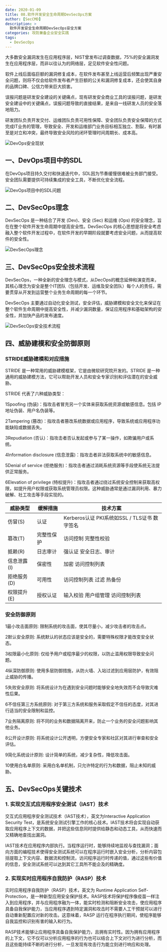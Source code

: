 ```yaml
---
date: 2020-01-09
title: 08.软件开发安全生命周期DevSecOps方案
author: [SecCMD]
description: >
  软件开发安全生命周期DevSecOps安全方案
categories: 攻防兼备企业安全实践
tags:
  - DevSecOps
---
```


大多数安全漏洞发生在应用程序层，NIST曾发布过调查数据，75%的安全漏洞发生在应用程序层，而非以往认为的网络层，足见软件安全性问题。

软件上线后面临巨额的漏洞修复成本，在软件发布甚至上线运营后频繁出现严重安全问题，则将不仅会给软件发布者产生巨额的公关和漏洞修复成本，还会使其自身的品牌口碑、公信力带来巨大损害。

误报问题是研发安全建设的关键痛点，现有研发安全商业工具的误报问题，是研发安全建设中的关键痛点，误报问题导致的直接结果，是来自一线研发人员的安全落地阻力。

研发团队负责开发交付、运维团队负责可用性保障、安全团队负责安全保障的方式完成IT业务的管理，导致安全、开发和运维部门业务目标相互独立、割裂，有时甚至是对立和冲突，最终导致安全风险的闭环管理时间周期长、成本高。

![DevOps安全现状](./devsecops-security-solution/1657956893122-992c04aa-246e-4e6c-8aed-4b23bb45ac03.webp)

## 一、DevOps项目中的SDL 

在DevOps项目持久交付和快速迭代中，SDL因为节奏缓慢很难被业务部门接受。安全团队需要提供可持续集成的安全工具，不断优化安全流程。

![DevOps项目中的SDL问题](./devsecops-security-solution/1657956893298-2fd21bab-146e-41e3-974b-ba0dadcd0b3a.webp)


## 二、DevSecOps理念 

DevSecOps 是一种结合了开发 (Dev)、安全 (Sec) 和运维 (Ops) 的安全理念，旨在在整个软件开发生命周期中提高安全性。DevSecOps 的核心思想是将安全考虑融入整个软件开发过程中，在软件开发的早期阶段就要考虑安全问题，从而提高软件的安全性。

![DevSecOps理念](./devsecops-security-solution/1657956893428-5a82518a-1a84-47cd-92a7-d51e037aca21.webp)


## 三、DevSecOps安全技术流程 

DevSecOps，一种全新的安全理念与模式，从DecOps的概念延伸和演变而来，其核心理念为安全是整个IT团队（包括开发、运维及安全团队）每个人的责任，需要贯穿从开发到运营整个业务生命周期的每一个环节。

DevSecOps 主要通过自动化安全测试，安全评估，威胁建模和安全文化来保证在整个软件生命周期中提高安全性，并减少漏洞数量，保证应用程序和基础架构的安全性，并加快产品的发布速度。

![DevSecOps安全技术流程](./devsecops-security-solution/1657956893830-bc88f2ff-abaa-46b4-ad76-c60bec60596c.webp)


## 四、威胁建模和安全防御原则 

### STRIDE威胁建模和对应措施 

STRIDE 是一种常用的威胁建模框架，它是由微软研究院开发的。STRIDE 是一种通用的威胁建模方法，它可以帮助开发人员和安全专家识别和评估潜在的安全威胁。

STRIDE 代表了六种威胁类型：

1Spoofing (伪装)：指攻击者冒充另一个实体来获取系统资源或敏感信息。包括 IP 地址伪装、用户名伪装等。

2Tampering (篡改)：指攻击者篡改系统数据或应用程序，导致系统或应用程序功能缺陷或数据丢失。

3Repudiation (否认)：指攻击者否认发起或参与了某一操作，如欺骗用户或系统。

4Information disclosure (信息泄露)：指攻击者非法获取系统中的敏感信息。

5Denial of service (拒绝服务)：指攻击者通过消耗系统资源等手段使系统无法提供正常服务。

6Elevation of privilege (特权提升)：指攻击者通过绕过系统安全控制来获取高权限，如提升用户权限或获取系统管理员权限。这种威胁通常是通过漏洞利用、暴力破解、社工攻击等手段实现的。

| 威胁类型    | 缓解措施   | 技术方案                                     |
| ----------- | ---------- | -------------------------------------------- |
| 仿冒(S)     | 认证       | Kerberos认证 PKI系统如SSL / TLS证书 数字签名 |
| 篡改(T)     | 完整性保护 | 访问控制 完整性校验                          |
| 抵赖(R)     | 日志审计   | 强认证 安全日志、审计                        |
| 信息泄露(I) | 保密性     | 加密 访问控制列表                            |
| 拒绝服务(D) | 可用性     | 访问控制列表 过滤 热备份                     |
| 权限提升(E) | 授权认证   | 输入校验 用户组管理 访问控制列表             |

### 安全防御原则 

1最小攻击面原则: 限制系统的攻击面，使其尽量小，减少攻击者的攻击点。

2默认安全原则: 系统默认的状态应该是安全的，需要特殊权限才能改变安全状态。

3权限最小化原则: 仅给予用户或程序最少的权限，以防止滥用权限导致安全问题。

4纵深防御原则: 使用多层防御措施，从防火墙、入站过滤到应用层防护，有效阻止威胁的传播。

5失败安全原则: 将系统设计为在遇到安全问题时能够安全地失效而不会导致灾难性后果。

6不信任第三方系统原则: 对于第三方系统和服务采取假定不信任的态度，对其进行适当的安全限制和监控。

7业务隔离原则: 将不同的业务和数据隔离开来，防止一个业务的安全问题影响其他业务。

8公开设计原则: 将系统设计公开透明，方便安全专家和社区对其进行审查和安全评估。

9简化系统设计原则: 设计简单的系统，减少复杂性，降低攻击面。

10使用白名单原则: 采用白名单机制，只允许特定的行为和数据，阻止未知的威胁。

## 五、DevSecOps关键技术 

### 1. 实现交互式应用程序安全测试（IAST）技术 

交互式应用程序安全测试技术（IAST技术），英文为Interactive Application Security Test，是系统安全测试引擎工作的核心技术。IAST技术将会实现自动获取应用程序上下文的数据，并把这些信息同时提供给静态和动态工具，从而快速而又精确地查找出漏洞。

IAST技术在应用程序内部执行。当程序运行时，能够持续地监视与查找漏洞；面向方面的编程技术使得安全测试系统可以在程序运行时嵌入安全分析，分析内容包括提取上下文内容、数据流和控制流，访问程序运行时传递的值，通过这些有价值的信息，安全测试系统可以达到其它工具所不能企及的精确度。

### 2.  实现实时应用程序自我防护（RASP）技术 

实时应用程序自我防护（RASP）技术，英文为 Runtime Application Self-Protection，是一种新型应用安全保护技术。RASP技术将保护程序像疫苗一样注入到应用程序，并与应用程序融为一体，能实时检测和阻断安全攻击，使应用程序具备自我保护能力，当应用程序遇到特定漏洞和攻击时不需要人工干预就可以进行自动重新配置应对新的攻击。这意味着，RASP 运行在程序执行期间，使程序能够自我监控和识别有害的输入和行为。

RASP技术能够让应用程序具备自我保护能力，且拥有实时性。因为拥有应用程序的上下文，它不仅可以分析应用程序的行为也可以结合上下文对行为进行分析，而且这些能持续不断的进行分析，一旦发现有攻击行为能立刻进行响应和处理。